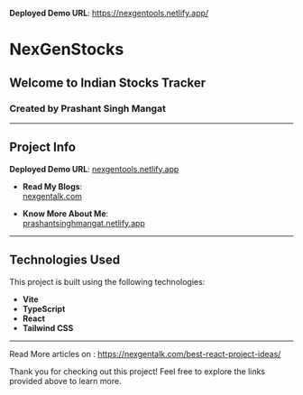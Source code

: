 
**Deployed Demo URL**: https://nexgentools.netlify.app/

# NexGenStocks

## Welcome to Indian Stocks Tracker  
### Created by Prashant Singh Mangat  

---

## Project Info  

**Deployed Demo URL**:  <a href="https://nexgentools.netlify.app/" target="_blank" rel="noopener noreferrer">nexgentools.netlify.app</a>

- **Read My Blogs**:  
  [nexgentalk.com](https://nexgentalk.com/)  

- **Know More About Me**:  
  [prashantsinghmangat.netlify.app](https://prashantsinghmangat.netlify.app/)  

---

## Technologies Used  

This project is built using the following technologies:  

- **Vite**  
- **TypeScript**  
- **React**  
- **Tailwind CSS**  

---
Read More articles on : https://nexgentalk.com/best-react-project-ideas/

Thank you for checking out this project! Feel free to explore the links provided above to learn more.

